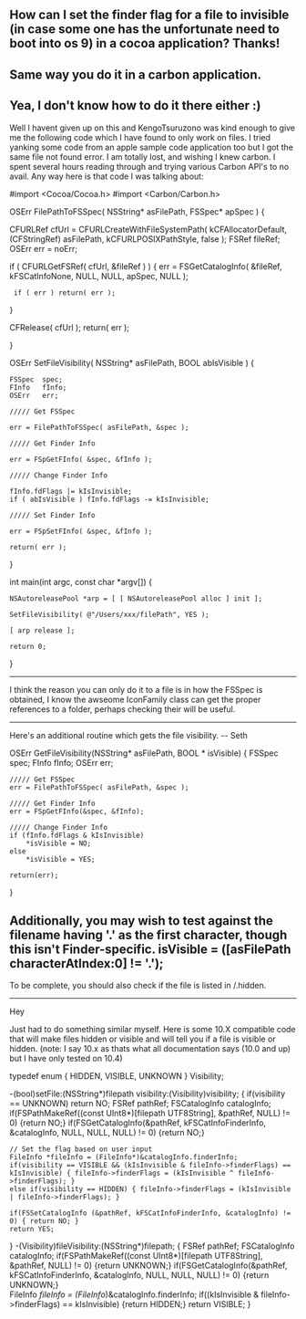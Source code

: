How can I set the finder flag for a file to invisible (in case some one has the unfortunate need to boot into os 9) in a cocoa application? Thanks!
----
Same way you do it in a carbon application.
----
Yea, I don't know how to do it there either :)
----

Well I havent given up on this and KengoTsuruzono was kind enough to give me the following code which I have found to only work on files. I tried yanking some code from an apple sample code application too but I got the same file not found error. I am totally lost, and wishing I knew carbon. I spent several hours reading through and trying various Carbon API's to no avail. Any way here is that code I was talking about:

    
#import <Cocoa/Cocoa.h>
#import <Carbon/Carbon.h>

OSErr FilePathToFSSpec( NSString* asFilePath, FSSpec* apSpec )
{

   CFURLRef cfUrl = CFURLCreateWithFileSystemPath( kCFAllocatorDefault,
               (CFStringRef) asFilePath, kCFURLPOSIXPathStyle, false );
   FSRef  fileRef;
   OSErr  err = noErr;

   if ( CFURLGetFSRef( cfUrl, &fileRef ) ) {
     err = FSGetCatalogInfo( &fileRef, kFSCatInfoNone, NULL,
           NULL, apSpec, NULL );

     if ( err ) return( err );
   }
   
   CFRelease( cfUrl );
   return( err );

}


OSErr SetFileVisibility( NSString* asFilePath, BOOL abIsVisible ) {
   
    FSSpec  spec;
    FInfo   fInfo;
    OSErr   err;
   
    ///// Get FSSpec

    err = FilePathToFSSpec( asFilePath, &spec );
   
    ///// Get Finder Info

    err = FSpGetFInfo( &spec, &fInfo );
   
    ///// Change Finder Info

    fInfo.fdFlags |= kIsInvisible;
    if ( abIsVisible ) fInfo.fdFlags -= kIsInvisible;

    ///// Set Finder Info

    err = FSpSetFInfo( &spec, &fInfo );

    return( err );
}


int main(int argc, const char *argv[])
{

    NSAutoreleasePool *arp = [ [ NSAutoreleasePool alloc ] init ];
   
    SetFileVisibility( @"/Users/xxx/filePath", YES );
   
    [ arp release ];

    return 0;
}

----
I think the reason you can only do it to a file is in how the FSSpec is obtained, I know the awseome IconFamily class can get the proper references to a folder, perhaps checking their will be useful.

----
Here's an additional routine which gets the file visibility. -- Seth

    
OSErr GetFileVisibility(NSString* asFilePath, BOOL * isVisible)
{
	FSSpec  spec;
	FInfo   fInfo;
	OSErr   err;
	
	///// Get FSSpec
	err = FilePathToFSSpec( asFilePath, &spec );
	
	///// Get Finder Info
	err = FSpGetFInfo(&spec, &fInfo);
	
	///// Change Finder Info
	if (fInfo.fdFlags & kIsInvisible)
		*isVisible = NO;
	else
		*isVisible = YES;
	
	return(err);
}


Additionally, you may wish to test against the filename having '.' as the first character, though this isn't Finder-specific.
isVisible = ([asFilePath characterAtIndex:0] != '.');
----
To be complete, you should also check if the file is listed in     /.hidden.

----

Hey

Just had to do something similar myself. Here is some 10.X compatible code that will make files hidden or visible and will tell you if a file is visible or hidden. (note: I say 10.x as thats what all documentation says (10.0 and up) but I have only tested on 10.4)

    
typedef enum { HIDDEN, VISIBLE, UNKNOWN } Visibility;

-(bool)setFile:(NSString*)filepath visibility:(Visibility)visibility; {
	if(visibility == UNKNOWN) return NO;
	FSRef pathRef;
	FSCatalogInfo catalogInfo;
	if(FSPathMakeRef((const UInt8*)[filepath UTF8String], &pathRef, NULL) != 0) {return NO;}
	if(FSGetCatalogInfo(&pathRef, kFSCatInfoFinderInfo, &catalogInfo, NULL, NULL, NULL) != 0) {return NO;} 
	
	// Set the flag based on user input
	FileInfo *fileInfo = (FileInfo*)&catalogInfo.finderInfo;
	if(visibility == VISIBLE && (kIsInvisible & fileInfo->finderFlags) == kIsInvisible) { fileInfo->finderFlags = (kIsInvisible ^ fileInfo->finderFlags); }
	else if(visibility == HIDDEN) { fileInfo->finderFlags = (kIsInvisible | fileInfo->finderFlags); }

	if(FSSetCatalogInfo (&pathRef, kFSCatInfoFinderInfo, &catalogInfo) != 0) { return NO; }
	return YES;
}
-(Visibility)fileVisibility:(NSString*)filepath; {
	FSRef pathRef;
	FSCatalogInfo catalogInfo;
	if(FSPathMakeRef((const UInt8*)[filepath UTF8String], &pathRef, NULL) != 0) {return UNKNOWN;}
	if(FSGetCatalogInfo(&pathRef, kFSCatInfoFinderInfo, &catalogInfo, NULL, NULL, NULL) != 0) {return UNKNOWN;} 	
	FileInfo *fileInfo = (FileInfo*)&catalogInfo.finderInfo;
	if((kIsInvisible & fileInfo->finderFlags) == kIsInvisible) {return HIDDEN;}
	return VISIBLE;
}



